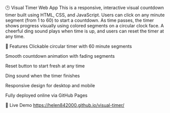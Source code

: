 🕒 Visual Timer Web App
This is a responsive, interactive visual countdown timer built using HTML, CSS, and JavaScript.
Users can click on any minute segment (from 1 to 60) to start a countdown. As time passes, the timer shows progress visually using colored segments on a circular clock face. A cheerful ding sound plays when time is up, and users can reset the timer at any time.

🔧 Features
Clickable circular timer with 60 minute segments

Smooth countdown animation with fading segments

Reset button to start fresh at any time

Ding sound when the timer finishes

Responsive design for desktop and mobile

Fully deployed online via GitHub Pages

🚀 Live Demo
https://helen842000.github.io/visual-timer/

